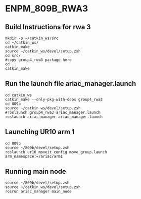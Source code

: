 # ENPM_809B_RWA3

## Build Instructions for rwa 3
```
mkdir -p ~/catkin_ws/src
cd ~/catkin_ws/
catkin_make
source ~/catkin_ws/devel/setup.zsh
cd src/
#copy group4_rwa3 package here
cd ..
catkin_make
```

## Run the launch file ariac_manager.launch
```
cd catkin_ws
catkin_make --only-pkg-with-deps group4_rwa3
cd 809b
source ~/catkin_ws/devel/setup.zsh
#roslaunch group4_rwa3 ariac_manager.launch
roslaunch ariac_manager ariac_manager.launch
```

## Launching UR10 arm 1

```
cd 809b
source ~/809b/devel/setup.zsh
roslaunch ur10_moveit_config move_group.launch arm_namespace:=/ariac/arm1
```

## Running main node
```
source ~/809b/devel/setup.zsh
source ~/catkin_ws/devel/setup.zsh
rosrun ariac_manager main_node
```

